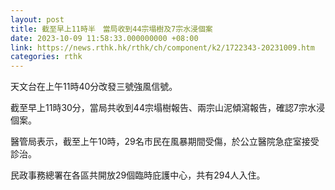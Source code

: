 ```yaml
---
layout: post
title: 截至早上11時半　當局收到44宗塌樹及7宗水浸個案
date: 2023-10-09 11:58:33.000000000 +08:00
link: https://news.rthk.hk/rthk/ch/component/k2/1722343-20231009.htm
categories: rthk
---
```


天文台在上午11時40分改發三號強風信號。

截至早上11時30分，當局共收到44宗塌樹報告、兩宗山泥傾瀉報告，確認7宗水浸個案。

醫管局表示，截至上午10時，29名市民在風暴期間受傷，於公立醫院急症室接受診治。

民政事務總署在各區共開放29個臨時庇護中心，共有294人入住。
